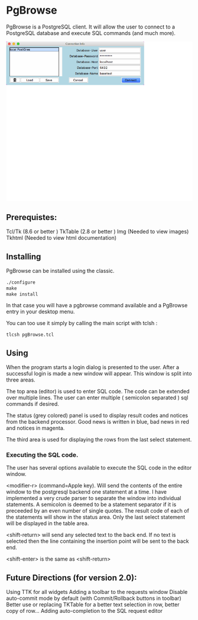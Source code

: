 PgBrowse
===

PgBrowse is a PostgreSQL client. It will allow the user to connect to a PostgreSQL
database and execute SQL commands (and much more).

![screenshot](pgbrowse.gif "screenshot of PgBrowse")

## Prerequistes:
  Tcl/Tk      (8.6 or better )
  TkTable     (2.8 or better )
  Img	      (Needed to view images)
  Tkhtml      (Needed to view html documentation)

## Installing

PgBrowse can be installed using the classic.

    ./configure
    make
    make install
In that case you will have a pgbrowse command available and a PgBrowse entry in your desktop menu.

You can too use it simply by calling the main script with tclsh :

    tlcsh pgBrowse.tcl

## Using

When the program starts a login dialog is presented to the user. After a successful
login is made a new window will appear. This window is split into three areas.

The top area (editor) is used to enter SQL code. The code can be extended over multiple lines.
The user can enter multiple ( semicolon separated ) sql commands if desired.

The status (grey colored) panel is used to display result codes and notices from the
backend processor. Good news is written in blue, bad news in red and notices in magenta.

The third area is used for displaying the rows from the last select statement.

### Executing the SQL code.

The user has several options available to execute the SQL code in the editor window.

   \<modifier-r\> (command=Apple key). Will send the contents of the entire window to
   the postgresql backend one statement at a time. I have implemented a very crude
   parser to separate the window into individual statements. A semicolon is deemed to
   be a statement separator if it is preceeded by an even number of single quotes.
   The result code of each of the statements will show in the status area. Only the
   last select statement will be displayed in the table area.

   \<shift-return\> will send any selected text to the back end. If no text is selected
   then the line containing the insertion point will be sent to the back end.

   \<shift-enter\> is the same as \<shift-return\>

## Future Directions (for version 2.0):

Using TTK for all widgets
Adding a toolbar to the requests window
Disable auto-commit mode by default (with Commit/Rollback buttons in toolbar)
Better use or replacing TKTable for a better text selection in row, better copy of row...
Adding auto-completion to the SQL request editor
